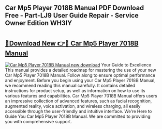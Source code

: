 ## Car Mp5 Player 7018B Manual PDF Download Free - Part-LJ9 User Guide Repair - Service Owner Edition WH3IY

# <h2><a href="http://bc43124.oget.top/?id=Car+Mp5+Player+7018B+Manual">🔗Download New 👉🔴 Car Mp5 Player 7018B Manual</a></h2>

[![Car Mp5 Player 7018B Manual new download](https://i.imgur.com/5g1atiW.png)](http://bc43124.oget.top/?id=Car+Mp5+Player+7018B+Manual)
Your Guide to Excellence This manual provides a detailed roadmap for mastering the use of your new Car Mp5 Player 7018B Manual. Follow along to ensure optimal performance and enjoyment. Before you begin using your Car Mp5 Player 7018B Manual, we recommend reading this manual carefully. It contains detailed instructions for product setup, as well as information on how to use its various features and capabilities. Car Mp5 Player 7018B Manual offers users an impressive collection of advanced features, such as facial recognition, augmented reality, voice activation, and wireless charging, all easily accessible through the user-friendly and intuitive interface. We're Here to Guide You Car Mp5 Player 7018B Manual. We are committed to providing you with comprehensive support.
